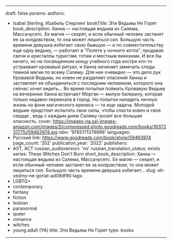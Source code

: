 ---
draft: false
params:
  authors:
  - Isabel Sterling, Изабель Стерлинг
  bookTitle: Эти Ведьмы Не Горят
  book_description: Ханна — настоящая ведьма из Салема, Массачусетс. Ее магия — секрет,
    и если обычный человек застанет ее за колдовством, то она может лишиться сил.
    Большую часть времени девушка избегает свою бывшую — и по совместительству еще
    одну ведьму, — работает в "Полете у ночного котла", продавая свечи и кристаллы
    туристам, готам и местным викканам. И все бы ничего, но на посвященном концу учебного
    года костре кто-то устраивает кровавый ритуал, и Ханна начинает замечать следы
    темной магии по всему Салему. Для нее очевидно — это дело рук Кровавой Ведьмы,
    но ковен не разделяет опасений Ханны и заставляет ее объединиться с последним
    человеком, которого она сейчас хочет видеть... Во время попытки поймать Кровавую
    Ведьму на вечеринке Ханна встречает Морган — милую балерину, которая только недавно
    переехала в город. Но попытки наладить личную жизнь на фоне магического кризиса
    — та еще задача. Молодой ведьме предстоит испытать свои силы, чтобы спасти ковен
    и свое сердце , ведь с каждым днем Салему грозит все большая опасность.
  cover: https://images-na.ssl-images-amazon.com/images/S/compressed.photo.goodreads.com/books/1637231775i/59463974.jpg
  isbn: '9785171379896'
  languages:
  - Русский
  link: https://www.goodreads.com/book/show/59463974
  page_count: '352'
  publication_year: '2022'
  publishers:
  - AST, АСТ
  russian_audioversion: 'no'
  russian_translation_status: exists
  series: These Witches Don't Burn
  short_book_description: Ханна — настоящая ведьма из Салема, Массачусетс. Ее магия
    — секрет, и если обычный человек застанет ее за колдовством, то она может лишиться
    сил. Большую часть времени девушка избегает...
  slug: eti-vedmy-ne-goriat-ad09df90
  tags:
  - LGBTQ+
  - contemporary
  - fantasy
  - fiction
  - lesbian
  - paranormal
  - queer
  - romance
  - witches
  - young adult (YA)
title: Эти Ведьмы Не Горят
type: books
------
